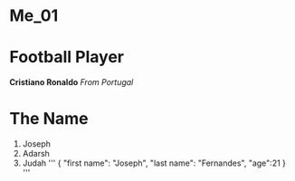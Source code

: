 # Me_01
# Football Player
**Cristiano Ronaldo**
*From Portugal*
# The Name
1. Joseph
2. Adarsh
3. Judah
'''
{
"first name": "Joseph",
"last name": "Fernandes",
"age":21
}
'''
